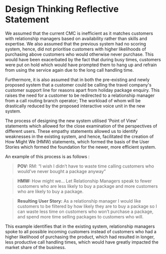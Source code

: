 # Design Thinking Reflective Statement
We assumed that the current CMC is inefficient as it matches customers with relationship managers based on availability rather than skills and expertise. 
We also assumed that the previous system had no scoring system, hence, did not prioritise customers with higher likelihoods of purchasing above customers who would otherwise never purchase. This would have been exacerbated by the fact that during busy times, customers were put on hold which would have prompted them to hang up and refrain from using the service again due to the long call handling time. 


Furthermore, it is also assumed that in both the pre-existing and newly proposed system that a customer could be calling the travel company's customer support line for reasons apart from holiday package enquiry. This raises the need for a customer to be redirected to a relationship manager from a call routing branch operator; The workload of whom will be drastically reduced by the proposed interactive voice unit in the new system. 


The process of designing the new system utilised 'Point of View' statements which allowed for the close examination of the perspectives of different users. These empathy statements allowed us to identify weaknesses in the existing system, and hence, facilitated the creation of How Might We (HMW) statements, which formed the basis of the User Stories which formed the foundation for the newer, more efficient system. 


An example of this process is as follows : 
> **POV:**  RM: “I wish I didn’t have to waste time calling customers who would’ve never bought a package anyway” 

> **HMW:**  How might we… Let Relationship Managers speak to fewer customers who are less likely to buy a package and more customers who are likely to buy a package. 

> **Resulting User Story:** As a relationship manager I would like customers to be filtered by how likely they are to buy a package so I can waste less time on customers who won’t purchase a package, and spend more time selling packages to customers who will. 

This example identifies that in the existing system, relationship managers spoke to all possible incoming customers instead of customers who had a higher likelihood of purchasing the product, which had resulted in longer, less productive call handling times, which would have greatly impacted the market share of the business.